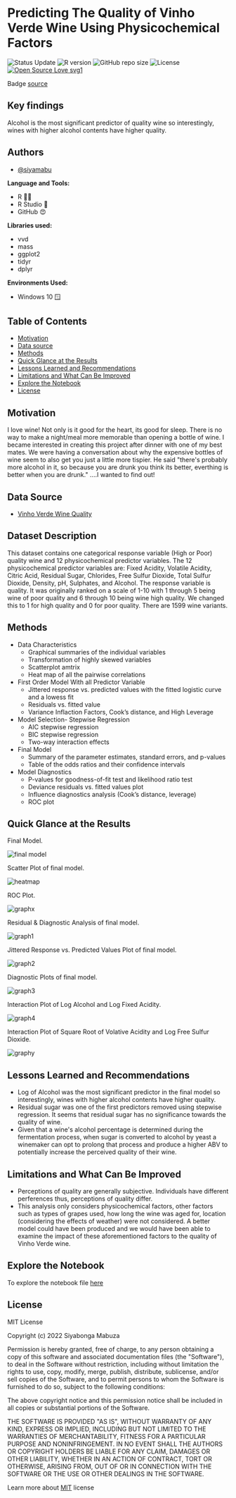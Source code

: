 # Predicting The Quality of Vinho Verde Wine Using Physicochemical Factors

![Status Update](https://img.shields.io/badge/Status-Complete-brightgreen) 
![R version](https://img.shields.io/badge/R%20version-4.2.1%2B-lightgrey)
![GitHub repo size](https://img.shields.io/github/repo-size/siyamabu/Life-Expectancy)
![License](https://img.shields.io/badge/License-MIT-green)
[![Open Source Love svg1](https://badges.frapsoft.com/os/v1/open-source.svg?v=103)](https://github.com/ellerbrock/open-source-badges/)

Badge [source](https://shields.io/)

## Key findings

Alcohol is the most significant predictor of quality wine so interestingly, wines with higher alcohol contents have higher quality. 

## Authors

- [@siyamabu](https://www.github.com/siyamabu)

**Language and Tools:**<br />
* R 🏴‍☠️ 
* R Studio :notebook:
* GitHub :heart_eyes:

**Libraries used:**<br />
* vvd
* mass
* ggplot2
* tidyr
* dplyr

**Environments Used:**<br />
* Windows 10 🪟

## Table of Contents

  - [Motivation](#motivation)
  - [Data source](#data-source)
  - [Methods](#methods)
  - [Quick Glance at the Results](#quick-glance-at-the-results)
  - [Lessons Learned and Recommendations](#lessons-learned-and-recommendations)
  - [Limitations and What Can Be Improved](#limitations-and-what-can-be-improved)
  - [Explore the Notebook](#explore-the-notebook)
  - [License](#license)

## Motivation 

I love wine! Not only is it good for the heart, its good for sleep. There is no way to make a night/meal more memorable than opening a bottle of wine. I became interested in creating this project after dinner with one of my best mates. We were having a conversation about why the expensive bottles of wine seem to also get you just a little more tispier. He said "there's probably more alcohol in it, so because you are drunk you think its better, everthing is better when you are drunk." ....I wanted to find out!


## Data Source

- [Vinho Verde Wine Quality](https://www.kaggle.com/uciml/red-wine-quality-cortez-et-al-2009)

## Dataset Description

This dataset contains one categorical response variable (High or Poor) quality wine and 12 physicochemical predictor variables. The 12 physicochemical predictor variables are: Fixed Acidity, Volatile Acidity, Citric Acid, Residual Sugar, Chlorides, Free Sulfur Dioxide, Total Sulfur Dioxide, Density, pH, Sulphates, and Alcohol. The response variable is quality. It was originally ranked on a scale of 1-10 with 1 through 5 being wine of poor quality and 6 through 10 being wine high quality. We changed this to 1 for high quality and 0 for poor quality. There are 1599 wine variants.


## Methods

- Data Characteristics
    * Graphical summaries of the individual variables
    * Transformation of highly skewed variables
    * Scatterplot amtrix
    * Heat map of all the pairwise correlations
- First Order Model With all Predictor Variable
    * Jittered response vs. predicted values with the fitted logistic curve and a lowess fit
    * Residuals vs. fitted value
    * Variance Inflaction Factors, Cook’s distance, and High Leverage
- Model Selection- Stepwise Regression
    * AIC stepwise regression
    * BIC stepwise regression
    * Two-way interaction effects
- Final Model
    * Summary of the parameter estimates, standard errors, and p-values
    * Table of the odds ratios and their confidence intervals
- Model Diagnostics
    * P-values for goodness-of-fit test and likelihood ratio test
    * Deviance residuals vs. fitted values plot
    * Influence diagnostics analysis (Cook’s distance, leverage)
    * ROC plot

## Quick Glance at the Results

Final Model. 

![final model](pictures/final%20model.png)

Scatter Plot of final model. 

![heatmap](pictures/scatter_plot.png)

ROC Plot. 

![graphx](pictures/auc.png)

Residual & Diagnostic Analysis of final model.

![graph1](pictures/residual%20plots.png) 

Jittered Response vs. Predicted Values Plot of final model. 

![graph2](pictures/jittered.png)

Diagnostic Plots of final model. 

![graph3](pictures/diagnostics.png)

Interaction Plot of Log Alcohol and Log Fixed Acidity. 

![graph4](pictures/interaction1.png)

Interaction Plot of Square Root of Volative Acidity and Log Free Sulfur Dioxide.

![graphy](pictures/interaction2.png) 

## Lessons Learned and Recommendations

- Log of Alcohol was the most significant predictor in the final model so interestingly, wines with higher alcohol contents have higher quality. 
- Residual sugar was one of the first predictors removed using stepwise regression. It seems that residual sugar has no significance towards the quality of wine.
- Given that a wine's alcohol percentage is determined during the fermentation process, when sugar is converted to alcohol by yeast a winemaker can opt to prolong that process and produce a higher ABV to potentially increase the perceived quality of their wine. 

## Limitations and What Can Be Improved

- Perceptions of quality are generally subjective. Individuals have different perferences thus, perceptions of quality differ. 
- This analysis only considers physicochemical factors, other factors such as types of grapes used, how long the wine was aged for, location (considering the effects of weather) were not considered. A better model could have been produced and we would have been able to examine the impact of these aforementioned factors to the quality of Vinho Verde wine.
 
## Explore the Notebook

To explore the notebook file [here](https://github.com/siyamabu/Vinho-Verde-Wine/blob/main/vinho_verde_wine.docx)

## License

MIT License

Copyright (c) 2022 Siyabonga Mabuza

Permission is hereby granted, free of charge, to any person obtaining a copy
of this software and associated documentation files (the "Software"), to deal
in the Software without restriction, including without limitation the rights
to use, copy, modify, merge, publish, distribute, sublicense, and/or sell
copies of the Software, and to permit persons to whom the Software is
furnished to do so, subject to the following conditions:

The above copyright notice and this permission notice shall be included in all
copies or substantial portions of the Software.

THE SOFTWARE IS PROVIDED "AS IS", WITHOUT WARRANTY OF ANY KIND, EXPRESS OR
IMPLIED, INCLUDING BUT NOT LIMITED TO THE WARRANTIES OF MERCHANTABILITY,
FITNESS FOR A PARTICULAR PURPOSE AND NONINFRINGEMENT. IN NO EVENT SHALL THE
AUTHORS OR COPYRIGHT HOLDERS BE LIABLE FOR ANY CLAIM, DAMAGES OR OTHER
LIABILITY, WHETHER IN AN ACTION OF CONTRACT, TORT OR OTHERWISE, ARISING FROM,
OUT OF OR IN CONNECTION WITH THE SOFTWARE OR THE USE OR OTHER DEALINGS IN THE
SOFTWARE.

Learn more about [MIT](https://choosealicense.com/licenses/mit/) license

